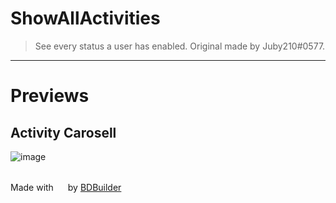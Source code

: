 # ShowAllActivities

> See every status a user has enabled. Original made by Juby210#0577.
<hr/>


# Previews

## Activity Carosell
![image](https://raw.githubusercontent.com/Strencher/BetterDiscordStuff/master/ShowAllActivities/assets/preview.png)

<br/>
<span>Made with <img src="https://discord.com/assets/0483f2b648dcc986d01385062052ae1c.svg" width="15" /> by <a href="https://github.com/Kyza/bdbuilder">BDBuilder</a></span>